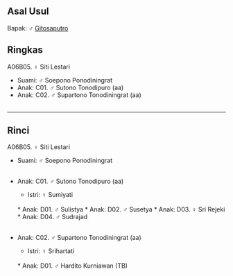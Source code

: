 ## Asal Usul

Bapak: ♂ [Gitosaputro][up] 

## Ringkas

A06B05. ♀ Siti Lestari
	<br/>

*	Suami: ♂ Soepono Ponodiningrat
	<br/>
*	Anak: C01. ♂ Sutono Tonodipuro (aa)
*	Anak: C02. ♂ Supartono Tonodiningrat (aa)
	<br/><br/>

-- -- --

## Rinci

A06B05. ♀ Siti Lestari
	<br/>

*	Suami: ♂ Soepono Ponodiningrat
	<br/><br/>

*	Anak: C01. ♂ Sutono Tonodipuro (aa)
	*	Istri: ♀ Sumiyati 
	<br/>
	*	Anak: D01. ♂ Sulistya
	*	Anak: D02. ♂ Susetya
	*	Anak: D03. ♀ Sri Rejeki
	*	Anak: D04. ♂ Sudrajad
	<br/><br/>

*	Anak: C02. ♂ Supartono Tonodiningrat (aa)
	*	Istri: ♀ Srihartati 
	<br/>
	*	Anak: D01. ♂ Hardito Kurniawan (TB)
	<br/><br/>

[up]: https://github.com/epsi-rns/gitodipuro/blob/master/tree/A06.md

